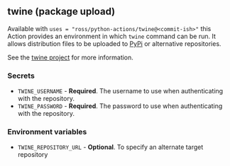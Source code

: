 ## twine (package upload)

Available with `uses = "ross/python-actions/twine@<commit-ish>"` this Action provides an environment in which `twine` command can be run. It allows distribution files to be uploaded to [PyPi](https://pypi.python.org) or alternative repositories.

See the [twine project](https://pypi.org/project/twine/) for more information.

### Secrets

* `TWINE_USERNAME` - **Required**. The username to use when authenticating with the repository.
* `TWINE_PASSWORD` - **Required**. The password to use when authenticating with the repository.

### Environment variables

* `TWINE_REPOSITORY_URL` - **Optional**. To specify an alternate target repository
